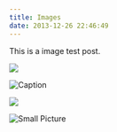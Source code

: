 ```yaml
---
title: Images
date: 2013-12-26 22:46:49
---
```


This is a image test post.

<!-- more -->

![](http://ww1.sinaimg.cn/mw690/81b78497jw1emfgwkasznj21hc0u0qb7.jpg)

![Caption](http://ww3.sinaimg.cn/mw690/81b78497jw1emfgwjrh2pj21hc0u01g3.jpg)

![](http://ww2.sinaimg.cn/mw690/81b78497jw1emfgwil5xkj21hc0u0tpm.jpg)

![Small Picture](http://placehold.it/350x150.jpg)
